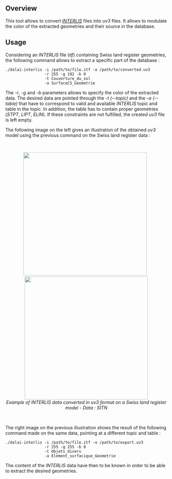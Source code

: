 ## Overview

This tool allows to convert [_INTERLIS_](https://www.interlis.ch/dokumentation/interlis-2) files into _uv3_ files. It allows to modulate the color of the extracted geometries and their source in the database.

## Usage

Considering an _INTERLIS_ file (_itf_) containing Swiss land register geometries, the following command allows to extract a specific part of the database :

    ./dalai-interlis -i /path/to/file.itf -o /path/to/converted.uv3
                     -r 255 -g 192 -b 0 
                     -t Couverture_du_sol
                     -a SurfaceCS_Geometrie

The _-r_, _-g_ and _-b_ parameters allows to specify the color of the extracted data. The desired data are pointed through the _-t (--topic)_ and the _-a (--table)_ that have to correspond to valid and available _INTERLIS_ topic and table in the topic. In addition, the table has to contain proper geometries (_STPT_, _LIPT_, _ELIN_). If these constraints are not fulfilled, the created _uv3_ file is left empty.

The following image on the left gives an illustration of the obtained _uv3_ model using the previous command on the Swiss land register data :

<br />
<p align="center">
<img src="https://github.com/nils-hamel/dalai-suite/blob/master/src/dalai-interlis-uv3/doc/interlis-1.jpg?raw=true" width="384">
&nbsp;
<img src="https://github.com/nils-hamel/dalai-suite/blob/master/src/dalai-interlis-uv3/doc/interlis-2.jpg?raw=true" width="384">
<br />
<i>Example of INTERLIS data converted in uv3 format on a Swiss land register model - Data : SITN</i>
</p>
<br />

The right image on the previous illustration shows the result of the following command made on the same data, pointing at a different topic and table :

    ./dalai-interlis -i /path/to/file.itf -o /path/to/export.uv3
                     -r 255 -g 255 -b 0 
                     -t Objets_divers 
                     -a Element_surfacique_Geometrie

The content of the _INTERLIS_ data have then to be known in order to be able to extract the desired geometries.
